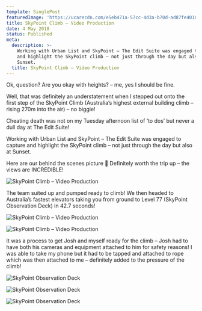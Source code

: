 ```yaml
---
template: SinglePost
featuredImage: 'https://ucarecdn.com/e5eb471a-57cc-4d3a-b70d-ad87fe401041/'
title: SkyPoint Climb – Video Production
date: 4 May 2018
status: Published
meta:
  description: >-
    Working with Urban List and SkyPoint – The Edit Suite was engaged to capture
    and highlight the SkyPoint climb – not just through the day but also at
    Sunset.
  title: SkyPoint Climb – Video Production
---
```

Ok, question? Are you okay with heights? – me, yes I should be fine.

Well, that was definitely an understatement when I stepped out onto the first step of the SkyPoint Climb (Australia’s highest external building climb – rising 270m into the air) – no biggie!

Cheating death was not on my Tuesday afternoon list of ‘to dos’ but never a dull day at The Edit Suite!

Working with Urban List and SkyPoint – The Edit Suite was engaged to capture and highlight the SkyPoint climb – not just through the day but also at Sunset.

Here are our behind the scenes picture 🙂 Definitely worth the trip up – the views are INCREDIBLE!

![SkyPoint Climb – Video Production](https://ucarecdn.com/e5eb471a-57cc-4d3a-b70d-ad87fe401041/)

The team suited up and pumped ready to climb! We then headed to Australia’s fastest elevators taking you from ground to Level 77 (SkyPoint Observation Deck) in 42.7 seconds!

![SkyPoint Climb – Video Production](https://ucarecdn.com/569748ee-3ea0-4058-89d4-c5175aa0d6ad/)

![SkyPoint Climb – Video Production](https://ucarecdn.com/3d521ee5-7c42-4028-a47a-5c9c52297399/)

It was a process to get Josh and myself ready for the climb – Josh had to have both his cameras and equipment attached to him for safety reasons! I was able to take my phone but it had to be tapped and attached to rope which was then attached to me – definitely added to the pressure of the climb!

![SkyPoint Observation Deck](https://ucarecdn.com/fd14723b-d054-4ae2-8a05-07f577dc1035/)

![SkyPoint Observation Deck](https://ucarecdn.com/26b28376-d053-4a2e-8228-da740bef3df6/)

![SkyPoint Observation Deck](https://ucarecdn.com/6d4310cd-6423-404e-96e8-38ce3dbf0660/)
